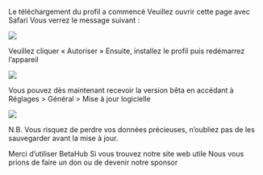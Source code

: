 Le téléchargement du profil a commencé
Veuillez ouvrir cette page avec Safari
Vous verrez le message suivant :

![][Install Profile Alert]

Veuillez cliquer « Autoriser »
Ensuite, installez le profil puis redémarrez l’appareil

![][After Install Profile]

Vous pouvez dès maintenant recevoir la version bêta en accédant à Réglages \> Général \> Mise à jour logicielle

![][System Update]

N.B. Vous risquez de perdre vos données précieuses, n’oubliez pas de les sauvegarder avant la mise à jour.

Merci d’utiliser BetaHub
Si vous trouvez notre site web utile
Nous vous prions de faire un don ou de devenir notre sponsor

[Install Profile Alert]: https://tva1.sinaimg.cn/large/008i3skNgy1gwqlc5hlmuj30gz0afgli.jpg
[After Install Profile]: https://tva1.sinaimg.cn/large/008i3skNgy1gwqo0wdnppj311q0hqdgm.jpg
[System Update]: https://tva1.sinaimg.cn/large/008i3skNgy1gwqoae19lrj30f10hq3ym.jpg